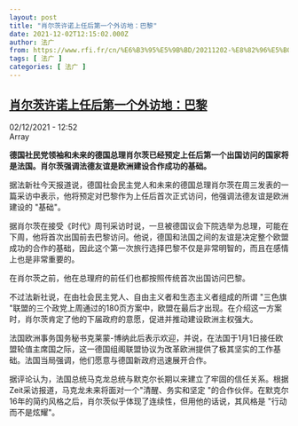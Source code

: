 ```yaml
---
layout: post
title: "肖尔茨许诺上任后第一个外访地：巴黎"
date: 2021-12-02T12:15:02.000Z
author: 法广
from: https://www.rfi.fr/cn/%E6%B3%95%E5%9B%BD/20211202-%E8%82%96%E5%B0%94%E8%8C%A8%E8%AE%B8%E8%AF%BA%E4%B8%8A%E4%BB%BB%E5%90%8E%E7%AC%AC%E4%B8%80%E4%B8%AA%E5%A4%96%E8%AE%BF%E5%9C%B0-%E5%B7%B4%E9%BB%8E
tags: [ 法广 ]
categories: [ 法广 ]
---
```

<!--1638447302000-->
[肖尔茨许诺上任后第一个外访地：巴黎](https://www.rfi.fr/cn/%E6%B3%95%E5%9B%BD/20211202-%E8%82%96%E5%B0%94%E8%8C%A8%E8%AE%B8%E8%AF%BA%E4%B8%8A%E4%BB%BB%E5%90%8E%E7%AC%AC%E4%B8%80%E4%B8%AA%E5%A4%96%E8%AE%BF%E5%9C%B0-%E5%B7%B4%E9%BB%8E)
------

<div>
<div>02/12/2021 - 12:52</div>Array<p><strong>                    德国社民党领袖和未来的德国总理肖尔茨已经预定上任后第一个出国访问的国家将是法国。肖尔茨强调法德友谊是欧洲建设合作成功的基础。                </strong></p><div >                    <p>据法新社今天报道说，德国社会民主党人和未来的德国总理肖尔茨在周三发表的一篇采访中表示，他将预定对巴黎作为上任后首次正式访问，他强调法德友谊是欧洲建设的 "基础"。</p><p>据肖尔茨在接受《时代》周刊采访时说，一旦被德国议会下院选举为总理，可能在下周，他将首次出国前去巴黎访问。他说，德国和法国之间的友谊是决定整个欧盟成功的合作的基础，因此这个第一次旅行选择巴黎不仅是非常明智的，而且在感情上也是非常重要的。</p><p>在肖尔茨之前，他在总理府的前任们也都按照传统首次出国访问巴黎。</p><p>不过法新社说，在由社会民主党人、自由主义者和生态主义者组成的所谓 "三色旗 "联盟的三个政党上周通过的180页方案中，欧盟在最后才出现。在介绍这一方案时，肖尔茨肯定了他的下届政府的意愿，促进并推动建设欧洲主权强大。</p><p>法国欧洲事务国务秘书克莱蒙-博纳此后表示欢迎，并说，在法国于1月1日接任欧盟轮值主席国之际，这一德国组阁联盟协议为改革欧洲提供了极其坚实的工作基础。法国当局强调，他们愿意与德国新政府迅速展开合作。</p><p>据评论认为，法国总统马克龙总统与默克尔长期以来建立了牢固的信任关系。根据Zeit采访报道，马克龙未来将面对一个"清醒、务实和坚定 "的合作伙伴。在默克尔16年的简约风格之后，肖尔茨似乎体现了连续性，但用他的话说，其风格是 "行动而不是炫耀"。</p>                                            <div data-selfpromo-newsletter>    </div>    <div data-selfpromo-app>    </div>                </div>
</div>
